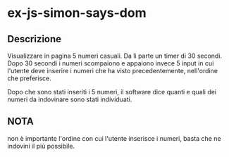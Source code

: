 # ex-js-simon-says-dom

## Descrizione
Visualizzare in pagina 5 numeri casuali. Da lì parte un timer di 30 secondi.
Dopo 30 secondi i numeri scompaiono e appaiono invece 5 input in cui l'utente deve inserire i numeri che ha visto precedentemente, nell'ordine che preferisce.

Dopo che sono stati inseriti i 5 numeri, il software dice quanti e quali dei numeri da indovinare sono stati individuati.

## NOTA 
non è importante l'ordine con cui l'utente inserisce i numeri, basta che ne indovini il più possibile.